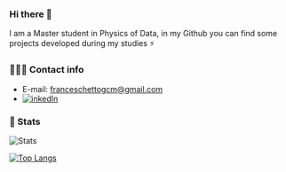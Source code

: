 ### Hi there 👋
I am a Master student in Physics of Data, in my Github you can find some projects developed during my studies ⚡

### 🕵🏻‍♂️ Contact info
* E-mail: franceschettogcm@gmail.com
* [![inkedIn](https://img.shields.io/badge/LinkedIn-0077B5?style=for-the-badge&logo=linkedin&logoColor=white)](https://www.linkedin.com/in/giacomo-franceschetto/)

### 🚀 Stats
![Stats](https://github-readme-stats.vercel.app/api?username=GiacomoFrn&show_icons=true&theme=tokyonight&line_height=20)

[![Top Langs](https://github-readme-stats.vercel.app/api/top-langs/?username=GiacomoFrn&theme=tokyonight&layout=compact&line_height=20)](https://github.com/anuraghazra/github-readme-stats)
